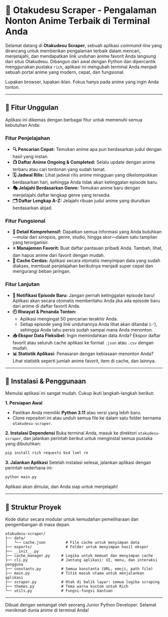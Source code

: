 # 🎌 Otakudesu Scraper - Pengalaman Nonton Anime Terbaik di Terminal Anda

Selamat datang di **Otakudesu Scraper**, sebuah aplikasi *command-line* yang dirancang untuk memberikan pengalaman terbaik dalam mencari, menjelajahi, dan mendapatkan link unduhan anime favorit Anda langsung dari situs Otakudesu. Dibangun dari awal dengan Python dan dipercantik menggunakan pustaka `rich`, aplikasi ini mengubah terminal Anda menjadi sebuah portal anime yang modern, cepat, dan fungsional.

Lupakan browser, lupakan iklan. Fokus hanya pada anime yang ingin Anda tonton.

---

## 🚀 Fitur Unggulan

Aplikasi ini dikemas dengan berbagai fitur untuk memenuhi semua kebutuhan Anda:

### Fitur Penjelajahan
- **🔍 Pencarian Cepat:** Temukan anime apa pun berdasarkan judul dengan hasil yang instan.
- **📺 Daftar Anime Ongoing & Completed:** Selalu update dengan anime terbaru atau cari tontonan yang sudah tamat.
- **🗓️ Jadwal Rilis:** Lihat jadwal rilis anime mingguan yang dikelompokkan berdasarkan hari, sehingga Anda tidak akan ketinggalan episode baru.
- **🎭 Jelajahi Berdasarkan Genre:** Temukan anime baru dengan menjelajahi daftar lengkap genre yang tersedia.
- **🗂️ Daftar Lengkap A-Z:** Jelajahi ribuan judul anime yang diurutkan berdasarkan abjad.

### Fitur Fungsional
- **📖 Detail Komprehensif:** Dapatkan semua informasi yang Anda butuhkan—mulai dari sinopsis, genre, studio, hingga skor—dalam satu tampilan yang terorganisir.
- **⭐ Manajemen Favorit:** Buat daftar pantauan pribadi Anda. Tambah, lihat, dan hapus anime dari favorit dengan mudah.
- **🧠 Cache Cerdas:** Aplikasi secara otomatis menyimpan data yang sudah diakses, membuat penjelajahan berikutnya menjadi super cepat dan mengurangi beban jaringan.

### Fitur Lanjutan
- **🔔 Notifikasi Episode Baru:** Jangan pernah ketinggalan episode baru! Aplikasi akan secara otomatis memberitahu Anda jika ada episode baru dari anime di daftar favorit Anda.
- **🕘 Riwayat & Penanda Tonton:**
    - Aplikasi mengingat 50 pencarian terakhir Anda.
    - Setiap episode yang link unduhannya Anda lihat akan ditandai (✅), sehingga Anda tahu persis sudah sampai mana Anda menonton.
- **📥 Ekspor Data Fleksibel:** Ingin memindahkan data Anda? Ekspor daftar favorit atau seluruh cache aplikasi ke format `.json` atau `.csv` dengan mudah.
- **📊 Statistik Aplikasi:** Penasaran dengan kebiasaan menonton Anda? Lihat statistik seperti jumlah anime favorit, item di cache, dan lainnya.

---

## 🔧 Instalasi & Penggunaan

Memulai aplikasi ini sangat mudah. Cukup ikuti langkah-langkah berikut:

**1. Persiapan Awal**
   - Pastikan Anda memiliki **Python 3.11** atau versi yang lebih baru.
   - Clone repositori ini atau unduh semua file ke dalam satu folder bernama `otakudesu-scraper`.

**2. Instalasi Dependensi**
   Buka terminal Anda, masuk ke direktori `otakudesu-scraper`, dan jalankan perintah berikut untuk menginstal semua pustaka yang dibutuhkan:
   ```bash
   pip install rich requests bs4 lxml re
   ```

**3. Jalankan Aplikasi**
   Setelah instalasi selesai, jalankan aplikasi dengan perintah sederhana ini:
   ```bash
   python main.py
   ```
   Aplikasi akan dimulai, dan Anda siap untuk menjelajah!

---

## 📂 Struktur Proyek

Kode diatur secara modular untuk kemudahan pemeliharaan dan pengembangan di masa depan.

```
otakudesu-scraper/
├── data/
│   └── cache.json         # File cache untuk menyimpan data
├── exports/               # Folder untuk menyimpan hasil ekspor
├── __init__.py
├── cache_manager.py     # Logika untuk memuat dan menyimpan cache
├── cli.py               # Jantung aplikasi: UI, menu, dan interaksi pengguna
├── constants.py         # Semua konstanta (URL, emoji, path file)
├── main.py              # Titik masuk utama untuk menjalankan aplikasi
├── scraper.py           # Otak di balik layar: semua logika scraping
├── themes.py            # Tema warna kustom untuk Rich
└── utils.py             # Fungsi-fungsi bantuan
```

---

Dibuat dengan semangat oleh seorang Junior Python Developer. Selamat menikmati dunia anime di terminal Anda!
